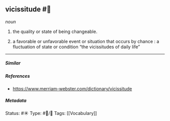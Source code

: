 ## vicissitude #🧠 

_noun_

1. the quality or state of being changeable.

1. a favorable or unfavorable event or situation that occurs by chance : a fluctuation of state or condition
“the vicissitudes of daily life”
___
##### Similar

##### References
- https://www.merriam-webster.com/dictionary/vicissitude

##### Metadata
Status: #☀️ 
Type: #🔵/💬 
Tags: [[Vocabulary]]

